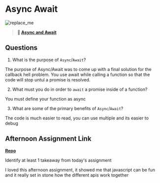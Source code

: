 # Async Await

![replace_me](https://codeworks.blob.core.windows.net/public/assets/img/illustrations/placeholder.svg)

> **📖 [Async and Await](https://codeworksacademy.com/fs-student-guide/resources/wk4/03-Async-Await)**

## Questions

1. What is the purpose of `Async`/`Await`?

The purpose of Async/Await was to come up with a final solution for the callback hell problem. You use await while calling a function so that the code will stop untul a promise is resolved.

2. What must you do in order to `await` a promise inside of a function?

You must define your function as async

3. What are some of the primary benefits of `Async`/`Await`?

The code is much easier to read, you can use multiple and its easier to debug

## Afternoon Assignment Link

**[Repo](https://github.com/DrakeGraham4/pokemon)**

Identify at least 1 takeaway from today's assignment

I loved this afternoon assignment, it showed me that javascript can be fun and it really set in stone how the different apis work together
